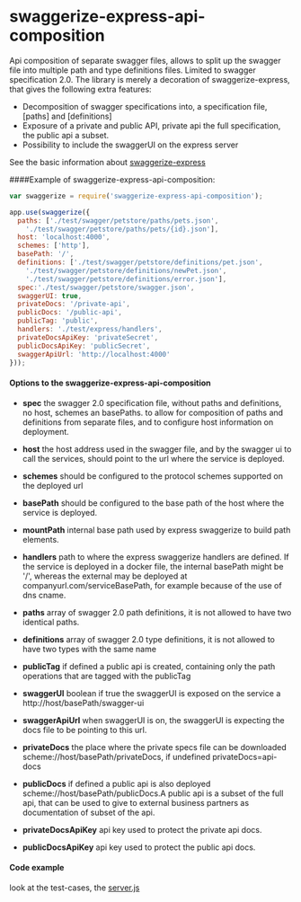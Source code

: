 # swaggerize-express-api-composition

Api composition of separate swagger files, allows to split up the swagger file into multiple path and type definitions files.
Limited to swagger specification 2.0. The library is merely a decoration of swaggerize-express, that gives the following extra features:


- Decomposition of swagger specifications into, a specification file, [paths] and [definitions]
- Exposure of a private and public API, private api the full specification, the public api a subset.
- Possibility to include the swaggerUI on the express server 

See the basic information about [swaggerize-express](https://github.com/krakenjs/swaggerize-express/blob/master/README.md) 


####Example of swaggerize-express-api-composition:

```javascript
var swaggerize = require('swaggerize-express-api-composition');

app.use(swaggerize({
  paths: ['./test/swagger/petstore/paths/pets.json',
    './test/swagger/petstore/paths/pets/{id}.json'],
  host: 'localhost:4000',
  schemes: ['http'],
  basePath: '/',
  definitions: ['./test/swagger/petstore/definitions/pet.json',
    './test/swagger/petstore/definitions/newPet.json',
    './test/swagger/petstore/definitions/error.json'],
  spec:'./test/swagger/petstore/swagger.json',
  swaggerUI: true,
  privateDocs: '/private-api',
  publicDocs: '/public-api',
  publicTag: 'public',
  handlers: './test/express/handlers',
  privateDocsApiKey: 'privateSecret',
  publicDocsApiKey: 'publicSecret',
  swaggerApiUrl: 'http://localhost:4000'
}));
```
#### Options to the swaggerize-express-api-composition
 - **spec** the swagger 2.0 specification file, without paths and definitions, no host, schemes an basePaths. to allow for composition of paths and definitions from separate files, and to configure host information on deployment.

 - **host** the host address used in the swagger file, and by the swagger ui to call the services, should point to the url where the service is deployed.

 - **schemes** should be configured to the protocol schemes supported on the deployed url

 - **basePath** should be configured to the base path of the host where the service is deployed.

 - **mountPath** internal base path used by express swaggerize to build path elements.

 - **handlers** path to where the express swaggerize handlers are defined. If the service is deployed in a docker file,   the internal basePath might be '/', whereas the external may be deployed at companyurl.com/serviceBasePath, for example because of the use of dns cname.

 - **paths** array of swagger 2.0 path definitions, it is not allowed to have two identical paths.

 - **definitions** array of swagger 2.0 type definitions, it is not allowed to have two types with the same name

 - **publicTag** if defined a public api is created, containing only the path operations that are tagged with the publicTag

 - **swaggerUI** boolean if true the swaggerUI is exposed on the service a http://host/basePath/swagger-ui

 - **swaggerApiUrl** when swaggerUI is on, the swaggerUI is expecting the docs file to be pointing to this url.

 - **privateDocs** the place where the private specs file can be downloaded scheme://host/basePath/privateDocs, if undefined privateDocs=api-docs

 - **publicDocs** if defined a public api is also deployed scheme://host/basePath/publicDocs.A public api is a subset of the full api, that can be used to give to external business partners as documentation of subset of the api.

 - **privateDocsApiKey** api key used to protect the private api docs.

 - **publicDocsApiKey** api key used to protect the public api docs.

#### Code example 
 look at the test-cases, the [server.js](./test/server/server.js)
